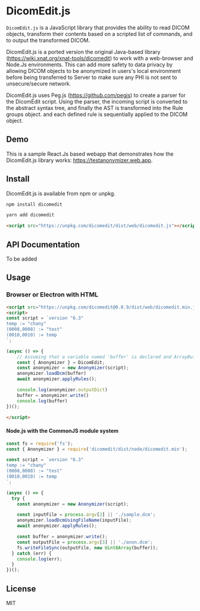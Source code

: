 # DicomEdit.js

`DicomEdit.js` is a JavaScript library that provides the ability to read DICOM objects, transform their contents based on a scripted list of commands, and to output the transformed DICOM.

DicomEdit.js is a ported version the original Java-based library (https://wiki.xnat.org/xnat-tools/dicomedit) to work with a web-browser and Node.Js environments. This can add more safety to data privacy by allowing DICOM objects to be anonymized in users's local environment before being transferred to Server to make sure any PHI is not sent to unsecure/secure network.

DicomEdit.js uses Peg.js (https://github.com/pegjs) to create a parser for the DicomEdit script. Using the parser, the incoming script is converted to the abstract syntax tree, and finally the AST is transformed into the Rule groups object. and each defined rule is sequentially applied to the DICOM object.

## Demo
This is a sample React.Js based webapp that demonstrates how the DicomEdit.js library works: https://testanonymizer.web.app.

## Install
DicomEdit.js is available from npm or unpkg.
```javascript
npm install dicomedit
```
```javascript
yarn add dicomedit
```
```html
<script src="https://unpkg.com/dicomedit/dist/web/dicomedit.js"></script>
```

## API Documentation
To be added

## Usage

### Browser or Electron with HTML
```html
<script src="https://unpkg.com/dicomedit@0.0.9/dist/web/dicomedit.min.js"></script>
<script>
const script = `version "6.3"
temp := "chany"
(0008,0008) := "test"
(0010,0010) := temp
`;

(async () => {
    // Assuming that a variable named 'buffer' is declared and ArrayBuffer type of the dcm image is assigned to the variable. (Please refer to https://github.com/WoonchanCho/dicomedit/blob/master/examples/web-example.html for the ArrayBuffer assignment. )
    const { Anonymizer } = DicomEdit;
    const anonymizer = new Anonymizer(script);
    anonymizer.loadDcm(buffer)
    await anonymizer.applyRules();

    console.log(anonymizer.outputDict)
    buffer = anonymizer.write()
    console.log(buffer)
})();

</script>
```

#### Node.js with the CommonJS module system
```javascript
const fs = require('fs');
const { Anonymizer } = require('dicomedit/dist/node/dicomedit.min');

const script = `version "6.3"
temp := "chany"
(0008,0008) := "test"
(0010,0010) := temp
`;

(async () => {
  try {
    const anonymizer = new Anonymizer(script);

    const inputFile = process.argv[2] || './sample.dcm';
    anonymizer.loadDcmUsingFileName(inputFile);
    await anonymizer.applyRules();

    const buffer = anonymizer.write();
    const outputFile = process.argv[3] || './anon.dcm';
    fs.writeFileSync(outputFile, new Uint8Array(buffer));
  } catch (err) {
    console.log(err);
  }
})();

```

## License

MIT